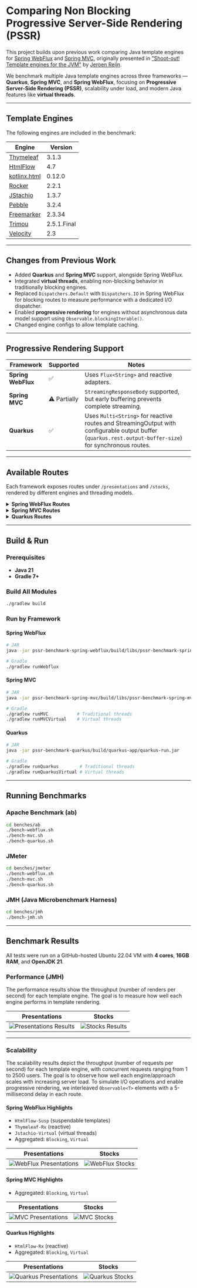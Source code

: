 
# Comparing Non Blocking Progressive Server-Side Rendering (PSSR) 

This project builds upon previous work comparing Java template engines for [Spring WebFlux](https://github.com/xmlet/spring-webflux-comparing-template-engines) and [Spring MVC](https://github.com/jreijn/spring-comparing-template-engines), originally presented in ["Shoot-out! Template engines for the JVM"](https://www.slideshare.net/slideshow/comparing-templateenginesjvm/27994062) by [Jeroen Reijn](https://github.com/jreijn).

We benchmark multiple Java template engines across three frameworks — **Quarkus**, **Spring MVC**, and **Spring WebFlux**, focusing on **Progressive Server-Side Rendering (PSSR)**, scalability under load, and modern Java features like **virtual threads**.

---

## Template Engines

The following engines are included in the benchmark:

| Engine                                                 | Version     |
|--------------------------------------------------------|-------------|
| [Thymeleaf](https://www.thymeleaf.org/)                | 3.1.3       |
| [HtmlFlow](https://htmlflow.org/)                      | 4.7         |
| [kotlinx.html](https://github.com/Kotlin/kotlinx.html) | 0.12.0      |
| [Rocker](https://github.com/fizzed/rocker)             | 2.2.1       |
| [JStachio](https://jstach.io/jstachio/)                | 1.3.7       |
| [Pebble](https://pebbletemplates.io/)                  | 3.2.4       |
| [Freemarker](https://freemarker.apache.org/)           | 2.3.34      |
| [Trimou](https://github.com/trimou/trimou)             | 2.5.1.Final |
| [Velocity](https://velocity.apache.org/)               | 2.3         |

---

## Changes from Previous Work

- Added **Quarkus** and **Spring MVC** support, alongside Spring WebFlux.
- Integrated **virtual threads**, enabling non-blocking behavior in traditionally blocking engines.
- Replaced `Dispatchers.Default` with `Dispatchers.IO` in Spring WebFlux for blocking routes to measure performance with a dedicated I/O dispatcher.
- Enabled **progressive rendering** for engines without asynchronous data model support using `Observable.blockingIterable()`.
- Changed engine configs to allow template caching.
---

## Progressive Rendering Support

| Framework          | Supported    | Notes                                                                                                                                                    |
|--------------------|--------------|----------------------------------------------------------------------------------------------------------------------------------------------------------|
| **Spring WebFlux** | ✅            | Uses `Flux<String>` and reactive adapters.                                                                                                               |
| **Spring MVC**     | ⚠️ Partially | `StreamingResponseBody` supported, but early buffering prevents complete streaming.                                                                      |
| **Quarkus**        | ✅            | Uses `Multi<String>` for reactive routes and StreamingOutput with configurable output buffer (`quarkus.rest.output-buffer-size`) for synchronous routes. |

---

## Available Routes

Each framework exposes routes under `/presentations` and `/stocks`, rendered by different engines and threading models.

<details>
<summary><strong> Spring WebFlux Routes</strong></summary>

**Presentations:**

- `/presentations/thymeleaf` - reactive 
- `/presentations/thymeleaf/sync` - synchronous, blocking
- `/presentations/thymeleaf/virtualSync` - synchronous, non-blocking with virtual threads
- `/presentations/htmlFlow` - reactive
- `/presentations/htmlFlow/suspending` - suspending, non-blocking
- `/presentations/htmlFlow/sync` - synchronous, blocking
- `/presentations/htmlFlow/virtualSync` - synchronous, non-blocking with virtual threads
- `/presentations/kotlinx` - reactive (malformed HTML)
- `/presentations/kotlinx/sync` - synchronous, blocking
- `/presentations/kotlinx/virtualSync` - synchronous, non-blocking with virtual threads
- `/presentations/rocker/sync` - synchronous, blocking
- `/presentations/rocker/virtualSync` - synchronous, non-blocking with virtual threads
- `/presentations/jstachio/sync` - synchronous, blocking
- `/presentations/jstachio/virtualSync` - synchronous, non-blocking with virtual threads
- `/presentations/pebble/sync` - synchronous, blocking
- `/presentations/pebble/virtualSync` - synchronous, non-blocking with virtual threads
- `/presentations/freemarker/sync` - synchronous, blocking
- `/presentations/freemarker/virtualSync` - synchronous, non-blocking with virtual threads
- `/presentations/trimou/sync` - synchronous, blocking
- `/presentations/trimou/virtualSync` - synchronous, non-blocking with virtual threads
- `/presentations/velocity/sync` - synchronous, blocking
- `/presentations/velocity/virtualSync` - synchronous, non-blocking with virtual threads

**Stocks:**

- `/stocks/thymeleaf` - reactive
- `/stocks/thymeleaf/sync` - synchronous, blocking
- `/stocks/thymeleaf/virtualSync` - synchronous, non-blocking with virtual threads
- `/stocks/htmlFlow` - reactive
- `/stocks/htmlFlow/suspending` - suspending, non-blocking
- `/stocks/htmlFlow/sync` - synchronous, blocking
- `/stocks/htmlFlow/virtualSync` - synchronous, non-blocking with virtual threads
- `/stocks/kotlinx` - reactive (malformed HTML)
- `/stocks/kotlinx/sync` - synchronous, blocking
- `/stocks/kotlinx/virtualSync` - synchronous, non-blocking with virtual threads
- `/stocks/rocker/sync` - synchronous, blocking
- `/stocks/rocker/virtualSync` - synchronous, non-blocking with virtual threads
- `/stocks/jstachio/sync` - synchronous, blocking
- `/stocks/jstachio/virtualSync` - synchronous, non-blocking with virtual threads
- `/stocks/pebble/sync` - synchronous, blocking
- `/stocks/pebble/virtualSync` - synchronous, non-blocking with virtual threads
- `/stocks/freemarker/sync` - synchronous, blocking
- `/stocks/freemarker/virtualSync` - synchronous, non-blocking with virtual threads
- `/stocks/trimou/sync` - synchronous, blocking
- `/stocks/trimou/virtualSync` - synchronous, non-blocking with virtual threads
- `/stocks/velocity/sync` - synchronous, blocking
- `/stocks/velocity/virtualSync` - synchronous, non-blocking with virtual threads

</details>

<details>
<summary><strong> Spring MVC Routes</strong></summary>

All routes are **blocking**, with optional support for **virtual threads** if the
`spring.threads.virtual.enabled` property is set to `true`.

**Presentations:**

- `/presentations/thymeleaf`
- `/presentations/htmlFlow`
- `/presentations/kotlinx`
- `/presentations/rocker`
- `/presentations/jstachio`
- `/presentations/pebble`
- `/presentations/freemarker`
- `/presentations/trimou`
- `/presentations/velocity`

**Stocks:**

- `/stocks/thymeleaf`
- `/stocks/htmlFlow`
- `/stocks/kotlinx`
- `/stocks/rocker`
- `/stocks/jstachio`
- `/stocks/pebble`
- `/stocks/freemarker`
- `/stocks/trimou`
- `/stocks/velocity`
- 
</details>

<details>
<summary><strong> Quarkus Routes</strong></summary>

All engines are **blocking** and support **virtual threads** if the
`quarkus.threads.virtual.enabled` property is set to `true`. Also 
includes a **reactive** route with `HtmlFlow`.

**Presentations:**

- `/presentations/thymeleaf`
- `/presentations/htmlFlow`
- `/presentations/kotlinx`
- `/presentations/rocker`
- `/presentations/jstachio`
- `/presentations/pebble`
- `/presentations/freemarker`
- `/presentations/trimou`
- `/presentations/velocity`
- `/presentations/reactive/htmlFlow`

**Stocks:**

- `/stocks/thymeleaf`
- `/stocks/htmlFlow`
- `/stocks/kotlinx`
- `/stocks/rocker`
- `/stocks/jstachio`
- `/stocks/pebble`
- `/stocks/freemarker`
- `/stocks/trimou`
- `/stocks/velocity`
- `/stocks/reactive/htmlFlow`

</details>

---

## Build & Run

### Prerequisites

- **Java 21**
- **Gradle 7+**

### Build All Modules

```bash
./gradlew build
```

### Run by Framework

#### Spring WebFlux

```bash
# JAR
java -jar pssr-benchmark-spring-webflux/build/libs/pssr-benchmark-spring-webflux-1.0-SNAPSHOT.jar

# Gradle
./gradlew runWebflux
```

#### Spring MVC

```bash
# JAR
java -jar pssr-benchmark-spring-mvc/build/libs/pssr-benchmark-spring-mvc-1.0-SNAPSHOT.jar

# Gradle
./gradlew runMVC           # Traditional threads
./gradlew runMVCVirtual    # Virtual threads
```

#### Quarkus

```bash
# JAR
java -jar pssr-benchmark-quarkus/build/quarkus-app/quarkus-run.jar

# Gradle
./gradlew runQuarkus        # Traditional threads
./gradlew runQuarkusVirtual # Virtual threads
```

---

## Running Benchmarks

### Apache Benchmark (ab)

```bash
cd benches/ab
./bench-webflux.sh
./bench-mvc.sh
./bench-quarkus.sh
```

### JMeter

```bash
cd benches/jmeter
./bench-webflux.sh
./bench-mvc.sh
./bench-quarkus.sh
```

### JMH (Java Microbenchmark Harness)

```bash
cd benches/jmh
./bench-jmh.sh
```

---

## Benchmark Results

All tests were run on a GitHub-hosted Ubuntu 22.04 VM with **4 cores**, **16GB RAM**, and **OpenJDK 21**.

### Performance (JMH)

The performance results show the throughput (number of renders per second) for each template engine. The goal
is to measure how well each engine performs in template rendering.

| Presentations                                                      | Stocks                                               |
|--------------------------------------------------------------------|------------------------------------------------------|
| ![Presentations Results](docs/plots/jmh_results_presentations.png) | ![Stocks Results](docs/plots/jmh_results_stocks.png) |

---

### Scalability

The scalability results depict the throughput (number of requests per second) for each template engine,
with concurrent requests ranging from 1 to 2500 users. The goal is to observe how well each engine/approach scales with increasing
server load. To simulate I/O operations and enable progressive rendering, we interleaved `Observable<T>` elements with
a 5-millisecond delay in each route.

#### Spring WebFlux Highlights

- `HtmlFlow-Susp` (suspendable templates)
- `Thymeleaf-Rx` (reactive)
- `Jstachio-Virtual` (virtual threads)
- Aggregated: `Blocking`, `Virtual`

| Presentations                                                  | Stocks                                           |
|----------------------------------------------------------------|--------------------------------------------------|
| ![WebFlux Presentations](docs/plots/presentations-webflux.png) | ![WebFlux Stocks](docs/plots/stocks-webflux.png) |

#### Spring MVC Highlights

- Aggregated: `Blocking`, `Virtual`

| Presentations                                          | Stocks                                   |
|--------------------------------------------------------|------------------------------------------|
| ![MVC Presentations](docs/plots/presentations-mvc.png) | ![MVC Stocks](docs/plots/stocks-mvc.png) |

#### Quarkus Highlights

- `HtmlFlow-Rx` (reactive)
- Aggregated: `Blocking`, `Virtual`

| Presentations                                                  | Stocks                                           |
|----------------------------------------------------------------|--------------------------------------------------|
| ![Quarkus Presentations](docs/plots/presentations-quarkus.png) | ![Quarkus Stocks](docs/plots/stocks-quarkus.png) |
